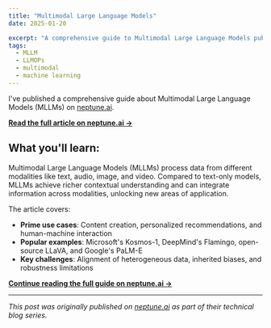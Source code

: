 ```yaml
---
title: "Multimodal Large Language Models"
date: 2025-01-20

excerpt: "A comprehensive guide to Multimodal Large Language Models published on the neptune.ai blog. "
tags:
  - MLLM
  - LLMOPs
  - multimodal
  - machine learning
---
```


I've published a comprehensive guide about Multimodal Large Language Models (MLLMs) on [neptune.ai](https://neptune.ai/).

**[Read the full article on neptune.ai →](https://neptune.ai/blog/multimodal-large-language-models)**

## What you'll learn:

Multimodal Large Language Models (MLLMs) process data from different modalities like text, audio, image, and video. Compared to text-only models, MLLMs achieve richer contextual understanding and can integrate information across modalities, unlocking new areas of application.

The article covers:
- **Prime use cases**: Content creation, personalized recommendations, and human-machine interaction
- **Popular examples**: Microsoft's Kosmos-1, DeepMind's Flamingo, open-source LLaVA, and Google's PaLM-E
- **Key challenges**: Alignment of heterogeneous data, inherited biases, and robustness limitations


**[Continue reading the full guide on neptune.ai →](https://neptune.ai/blog/multimodal-large-language-models)**

---

*This post was originally published on [neptune.ai](https://neptune.ai/blog/multimodal-large-language-models) as part of their technical blog series.*
